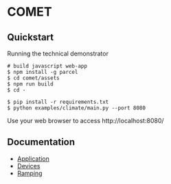 # COMET

## Quickstart

Running the technical demonstrator

    # build javascript web-app
    $ npm install -g parcel
    $ cd comet/assets
    $ npm run build
    $ cd -

    $ pip install -r requirements.txt
    $ python examples/climate/main.py --port 8080

Use your web browser to access http://localhost:8080/

## Documentation

* [Application](doc/application.md)
* [Devices](doc/devices.md)
* [Ramping](doc/ramping.md)
